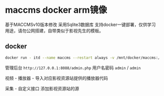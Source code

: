 # maccms docker arm镜像

基于MACCMSv10版本修改 采用Sqlite3数据库 支持docker一键部署，仅供学习用途，请勿公网搭建，自带类似于影视先生的模板。
## docker

```sh
docker run - itd --name maccms --restart always -v /mnt/docker/maccms:/data -p 8088:8088 bigowen/maccms
```

管理后台 `http://127.0.0.1:8088/admin.php` 用户名密码 `admin` / `admin`

视频 - 播放器 - 导入对应影视资源站提供的播放器代码

采集 - 自定义接口 添加影视资源站的源
